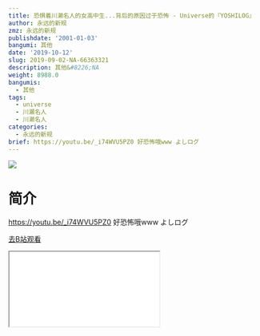 ```yaml
---
title: 恐惧着川濑名人的女高中生...背后的原因过于恐怖 - Universe的『YOSHILOG』
author: 永远的新规
zmz: 永远的新规
publishdate: '2001-01-03'
bangumi: 其他
date: '2019-10-12'
slug: 2019-09-02-NA-66363321
description: 其他&#8226;NA
weight: 8988.0
bangumis:
  - 其他
tags:
  - universe
  - 川瀬名人
  - 川濑名人
categories:
  - 永远的新规
brief: https://youtu.be/_i74WVU5PZ0 好恐怖哦www よしログ
---
```

![](https://raw.githubusercontent.com/tcgriffith/owaraisite/master/static/tmpimg/c3577627c4d3a243284a1fc124ff30dde5c8aaf8.jpg.480.jpg)
# 简介  
https://youtu.be/_i74WVU5PZ0
好恐怖哦www
よしログ  

[去B站观看](https://www.bilibili.com/video/av66363321/)
<div class ="resp-container"><iframe class="testiframe" src="//player.bilibili.com/player.html?aid=66363321"", scrolling="no", allowfullscreen="true" > </iframe></div> 
